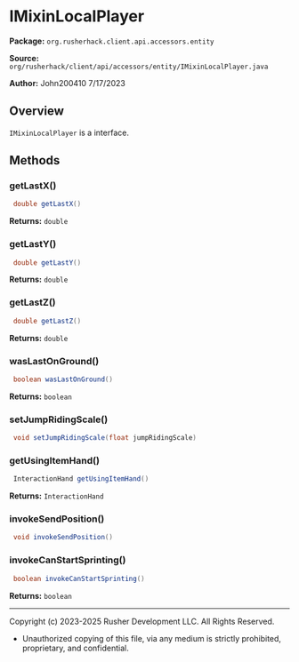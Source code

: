 # IMixinLocalPlayer

**Package:** `org.rusherhack.client.api.accessors.entity`

**Source:** `org/rusherhack/client/api/accessors/entity/IMixinLocalPlayer.java`

**Author:** John200410 7/17/2023



## Overview

`IMixinLocalPlayer` is a interface.

## Methods

### getLastX()

```java
 double getLastX()
```

**Returns:** `double`

### getLastY()

```java
 double getLastY()
```

**Returns:** `double`

### getLastZ()

```java
 double getLastZ()
```

**Returns:** `double`

### wasLastOnGround()

```java
 boolean wasLastOnGround()
```

**Returns:** `boolean`

### setJumpRidingScale()

```java
 void setJumpRidingScale(float jumpRidingScale)
```

### getUsingItemHand()

```java
 InteractionHand getUsingItemHand()
```

**Returns:** `InteractionHand`

### invokeSendPosition()

```java
 void invokeSendPosition()
```

### invokeCanStartSprinting()

```java
 boolean invokeCanStartSprinting()
```

**Returns:** `boolean`

---

Copyright (c) 2023-2025 Rusher Development LLC. All Rights Reserved.
* Unauthorized copying of this file, via any medium is strictly prohibited, proprietary, and confidential.
